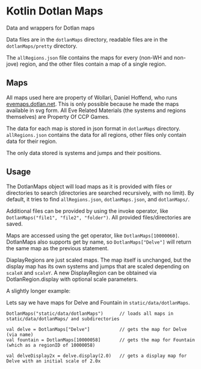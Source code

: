# Kotlin Dotlan Maps
Data and wrappers for Dotlan maps

Data files are in the `dotlanMaps` directory, readable files are in the `dotlanMaps/pretty` directory.

The `allRegions.json` file contains the maps for every (non-WH and non-jove) region, and the other files contain a map of a single region.

## Maps

All maps used here are property of Wollari, Daniel Hoffend, who runs [evemaps.dotlan.net](http://evemaps.dotlan.net/).
This is only possible because he made the maps available in svg form.
All Eve Related Materials (the systems and regions themselves) are Property Of CCP Games.

The data for each map is stored in json format in `dotlanMaps` directory.  `allRegions.json` contains the data for all regions, other files only contain data for their region.

The only data stored is systems and jumps and their positions.  

## Usage

The DotlanMaps object will load maps as it is provided with files or directories to search (directories are searched recursively, with no limit).
By default, it tries to find `allRegions.json`, `dotlanMaps.json`, and `dotlanMaps/`.

Additional files can be provided by using the invoke operator, like `DotlanMaps("file1", "file2", "folder")`.  All provided files/directories are saved.

Maps are accessed using the get operator, like `DotlanMaps[10000060]`.  
DotlanMaps also supports get by name, so `DotlanMaps["Delve"]` will return the same map as the previous statement.

DiaplayRegions are just scaled maps.  The map itself is unchanged, but the display map has its own systems and jumps that are scaled depending on `scaleX` and `scaleY`.
A new DisplayRegion can be obtained via DotlanRegion.display with optional scale parameters.

A slightly longer example:

Lets say we have maps for Delve and Fountain in `static/data/dotlanMaps`.
```
DotlanMaps("static/data/dotlanMaps")      // loads all maps in static/data/dotlanMaps/ and subdirectories

val delve = DotlanMaps["Delve"]           // gets the map for Delve (via name)
val fountain = DotlanMaps[10000058]       // gets the map for Fountain (which as a regionID of 10000058)

val delveDisplay2x = delve.display(2.0)   // gets a display map for Delve with an initial scale of 2.0x
```
